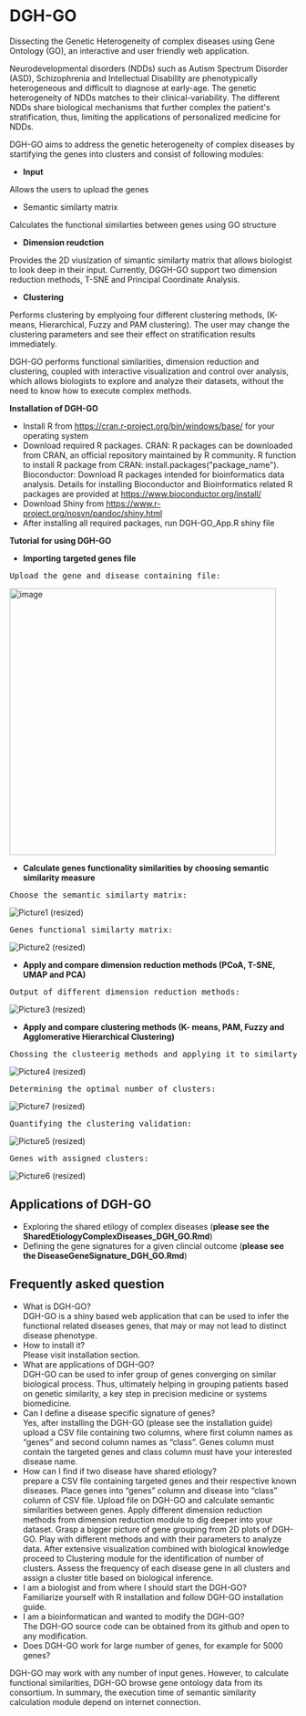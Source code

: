 # DGH-GO
Dissecting the Genetic Heterogeneity of complex diseases using Gene Ontology (GO), an interactive and user friendly web application.

Neurodevelopmental disorders (NDDs) such as Autism Spectrum Disorder (ASD), Schizophrenia and Intellectual Disability are phenotypically heterogeneous and difficult to diagnose at early-age. The genetic heterogeneity of NDDs matches to their clinical-variability. The different NDDs share biological mechanisms that further complex the patient's stratification, thus, limiting the applications of personalized medicine for NDDs.



DGH-GO aims to address the genetic heterogeneity of complex diseases by startifying the genes into clusters and consist of following modules:

- **Input** 

Allows the users to upload the genes 
- Semantic similarty matrix


Calculates the functional similarties between genes using GO structure

- **Dimension reudction** 

Provides the 2D viuslzation of simantic similarty matrix that allows biologist to look deep in their input. Currently, DGGH-GO support two dimension reduction methods, T-SNE and Principal Coordinate Analysis. 
- **Clustering** 

Performs clustering by emplyoing four different clustering methods, (K-means, Hierarchical, Fuzzy and PAM clustering). The user may change the clustering parameters and see their effect on stratification results immediately.  

DGH-GO performs functional similarities, dimension reduction and clustering, coupled with interactive visualization and control over analysis, which allows biologists to explore and analyze their datasets, without the need to know how to execute complex methods.


**Installation of DGH-GO** 

-	Install R from https://cran.r-project.org/bin/windows/base/ for your operating system
-	Download required R packages. CRAN: R packages can be downloaded from CRAN, an official repository maintained by R community. R function to install R package from CRAN: install.packages("package_name"). Bioconductor: Download R packages intended for bioinformatics data analysis. Details for installing Bioconductor and Bioinformatics related R packages are provided at https://www.bioconductor.org/install/
-	Download Shiny from https://www.r-project.org/nosvn/pandoc/shiny.html
-	After installing all required packages, run DGH-GO_App.R shiny file

**Tutorial for using DGH-GO** 

-	**Importing targeted genes file**
<pre>
Upload the gene and disease containing file:
</pre>

<img width="468" alt="image" src="https://user-images.githubusercontent.com/39635420/191662925-74c5463d-f8f6-4c93-9164-78c2800cbe10.png">

-	**Calculate genes functionality similarities by choosing semantic similarity measure**
<pre>
Choose the semantic similarty matrix:
</pre>


![Picture1 (resized)](https://user-images.githubusercontent.com/39635420/227709447-27168d3a-f10a-4f62-8ba7-59341d958632.png)
<pre>
Genes functional similarty matrix:
</pre>


![Picture2 (resized)](https://user-images.githubusercontent.com/39635420/227709475-a2753627-fd63-429e-9b61-aa16199cc479.png)


-	**Apply and compare dimension reduction methods (PCoA, T-SNE, UMAP and PCA)**
<pre>
Output of different dimension reduction methods:
</pre>


![Picture3 (resized)](https://user-images.githubusercontent.com/39635420/227709554-9a03587b-7b7c-455c-82a8-95a63f36087d.png)


-	**Apply and compare clustering methods (K- means, PAM, Fuzzy and Agglomerative Hierarchical Clustering)** 
<pre>
Chossing the clusteerig methods and applying it to similarty matrix:
</pre>
![Picture4 (resized)](https://user-images.githubusercontent.com/39635420/227709665-cb123fcb-c221-4394-af4b-d379ecf2d8bf.png)
<pre>
Determining the optimal number of clusters:
</pre>


![Picture7 (resized)](https://user-images.githubusercontent.com/39635420/227709682-69a6e008-0704-4585-bf6f-5079ffe907db.png)

<pre>
Quantifying the clustering validation: 
</pre>

![Picture5 (resized)](https://user-images.githubusercontent.com/39635420/227709723-72cf71fa-7359-4ff2-9063-fcad5dc8c415.png)

<pre>
Genes with assigned clusters: 
</pre>

![Picture6 (resized)](https://user-images.githubusercontent.com/39635420/227709712-58734f91-1e5f-4ba0-b33b-e7ff90fc0093.png)





## Applications of DGH-GO

- Exploring the shared etilogy of complex diseases (**please see the SharedEtiologyComplexDiseases_DGH_GO.Rmd**)
- Defining the gene signatures for a given clincial outcome (**please see the DiseaseGeneSignature_DGH_GO.Rmd**)  

## Frequently asked question

-	What is DGH-GO?<br/>
DGH-GO is a shiny based web application that can be used to infer the functional related diseases genes, that may or may not lead to distinct disease phenotype.  
-	How to install it?<br/>
Please visit installation section. 
-	What are applications of DGH-GO?<br/>
DGH-GO can be used to infer group of genes converging on similar biological process. Thus, ultimately helping in grouping patients based on genetic similarity, a key step in precision medicine or systems biomedicine.   
-	Can I define a disease specific signature of genes?<br/>
Yes, after installing the DGH-GO (please see the installation guide) upload a CSV file containing two columns, where first column names as “genes” and second column names as “class”. Genes column must contain the targeted genes and class column must have your interested disease name.
-	How can I find if two disease have shared etiology?<br/>
prepare a CSV file containing targeted genes and their respective known diseases. Place genes into “genes” column and disease into “class” column of CSV file. Upload file on DGH-GO and calculate semantic similarities between genes. Apply different dimension reduction methods from dimension reduction module to dig deeper into your dataset. Grasp a bigger picture of gene grouping from 2D plots of DGH-GO. Play with different methods and with their parameters to analyze data. After extensive visualization combined with biological knowledge proceed to Clustering module for the identification of number of clusters. Assess the frequency of each disease gene in all clusters and assign a cluster title based on biological inference.         
-	I am a biologist and from where I should start the DGH-GO?<br/>
Familiarize yourself with R installation and follow DGH-GO installation guide.   
-	I am a bioinformatican and wanted to modify the DGH-GO?<br/>
The DGH-GO source code can be obtained from its github and open to any modification. 
-	Does DGH-GO work for large number of genes, for example for 5000 genes?<br/>

DGH-GO may work with any number of input genes. However, to calculate functional similarities, DGH-GO browse gene ontology data from its consortium. In summary, the execution time of semantic similarity calculation module depend on internet connection.  





